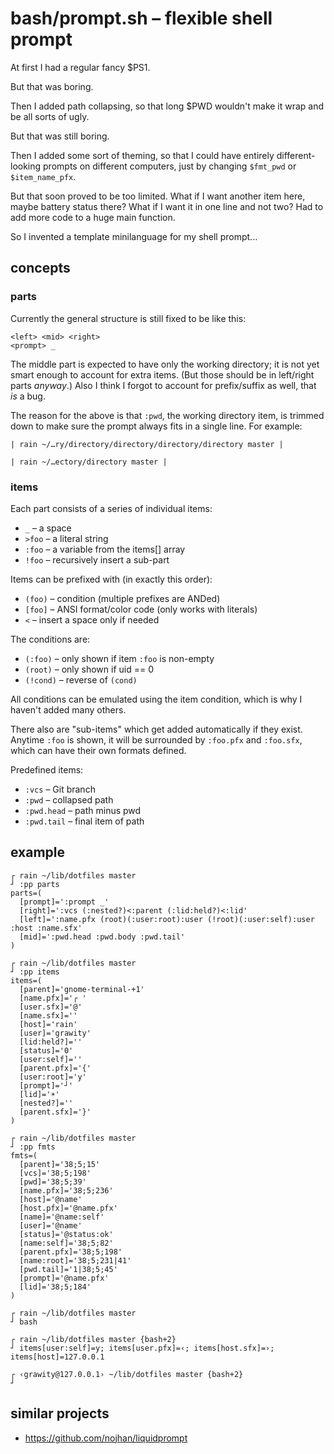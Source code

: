 # bash/prompt.sh – flexible shell prompt

At first I had a regular fancy $PS1.

But that was boring.

Then I added path collapsing, so that long $PWD wouldn't make it wrap and be all sorts of ugly.

But that was still boring.

Then I added some sort of theming, so that I could have entirely different-looking prompts on different computers, just by changing `$fmt_pwd` or `$item_name_pfx`.

But that soon proved to be too limited. What if I want another item here, maybe battery status there? What if I want it in one line and not two? Had to add more code to a huge main function.

So I invented a template minilanguage for my shell prompt...

## concepts

### parts

Currently the general structure is still fixed to be like this:

    <left> <mid> <right>
    <prompt> _

The middle part is expected to have only the working directory; it is not yet smart enough to account for extra items. (But those should be in left/right parts _anyway_.) Also I think I forgot to account for prefix/suffix as well, that _is_ a bug.

The reason for the above is that `:pwd`, the working directory item, is trimmed down to make sure the prompt always fits in a single line. For example:

    | rain ~/…ry/directory/directory/directory/directory master |

    | rain ~/…ectory/directory master |

### items

Each part consists of a series of individual items:

  * `_` – a space
  * `>foo` – a literal string
  * `:foo` – a variable from the items[] array
  * `!foo` – recursively insert a sub-part

Items can be prefixed with (in exactly this order):

  * `(foo)` – condition (multiple prefixes are ANDed)
  * `[foo]` – ANSI format/color code (only works with literals)
  * `<` – insert a space only if needed

The conditions are:

  * `(:foo)` – only shown if item `:foo` is non-empty
  * `(root)` – only shown if uid == 0
  * `(!cond)` – reverse of `(cond)`

All conditions can be emulated using the item condition, which is why I haven't added many others.

There also are "sub-items" which get added automatically if they exist. Anytime `:foo` is shown, it will be surrounded by `:foo.pfx` and `:foo.sfx`, which can have their own formats defined.

Predefined items:

  * `:vcs` – Git branch
  * `:pwd` – collapsed path
  * `:pwd.head` – path minus pwd
  * `:pwd.tail` – final item of path

## example

    ┌ rain ~/lib/dotfiles master 
    ┘ :pp parts
    parts=(
      [prompt]=':prompt _'
      [right]=':vcs (:nested?)<:parent (:lid:held?)<:lid'
      [left]=':name.pfx (root)(:user:root):user (!root)(:user:self):user :host :name.sfx'
      [mid]=':pwd.head :pwd.body :pwd.tail'
    )

    ┌ rain ~/lib/dotfiles master 
    ┘ :pp items
    items=(
      [parent]='gnome-terminal-+1'
      [name.pfx]='┌ '
      [user.sfx]='@'
      [name.sfx]=''
      [host]='rain'
      [user]='grawity'
      [lid:held?]=''
      [status]='0'
      [user:self]=''
      [parent.pfx]='{'
      [user:root]='y'
      [prompt]='┘'
      [lid]='☀'
      [nested?]=''
      [parent.sfx]='}'
    )

    ┌ rain ~/lib/dotfiles master 
    ┘ :pp fmts
    fmts=(
      [parent]='38;5;15'
      [vcs]='38;5;198'
      [pwd]='38;5;39'
      [name.pfx]='38;5;236'
      [host]='@name'
      [host.pfx]='@name.pfx'
      [name]='@name:self'
      [user]='@name'
      [status]='@status:ok'
      [name:self]='38;5;82'
      [parent.pfx]='38;5;198'
      [name:root]='38;5;231|41'
      [pwd.tail]='1|38;5;45'
      [prompt]='@name.pfx'
      [lid]='38;5;184'
    )

    ┌ rain ~/lib/dotfiles master
    ┘ bash

    ┌ rain ~/lib/dotfiles master {bash+2} 
    ┘ items[user:self]=y; items[user.pfx]=‹; items[host.sfx]=›; items[host]=127.0.0.1

    ┌ ‹grawity@127.0.0.1› ~/lib/dotfiles master {bash+2}
    ┘ 

## similar projects

  * https://github.com/nojhan/liquidprompt

